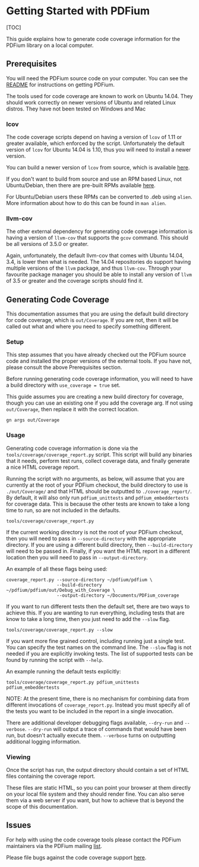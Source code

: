 # Getting Started with PDFium

[TOC]

This guide explains how to generate code coverage information for the PDFium
library on a local computer.

## Prerequisites

You will need the PDFium source code on your computer. You can see the
[README](/README.md) for instructions on getting PDFium.

The tools used for code coverage are known to work on Ubuntu 14.04. They should
work correctly on newer versions of Ubuntu and related Linux distros. They have
not been tested on Windows and Mac

### lcov

The code coverage scripts depend on having a version of `lcov` of 1.11 or
greater available, which enforced by the script. Unfortunately the default
version of `lcov` for Ubuntu 14.04 is 1.10, thus you will need to install a
newer version.

You can build a newer version of `lcov` from source, which is
available [here](http://ltp.sourceforge.net/coverage/lcov.php).

If you don't want to build from source and use an RPM based Linux, not
Ubuntu/Debian, then there are pre-built RPMs
available [here](http://downloads.sourceforge.net/ltp/lcov-1.13-1.noarch.rpm).

For Ubuntu/Debian users these RPMs can be converted to .deb using `alien`. More
information about how to do this can be found in `man alien`.

### llvm-cov

The other external dependency for generating code coverage information is having
a version of `llvm-cov` that supports the `gcov` command. This should be all
versions of 3.5.0 or greater.

Again, unfortunately, the default llvm-cov that comes with Ubuntu 14.04, 3.4, is
lower then what is needed. The 14.04 repositories do support having multiple
versions of the `llvm` package, and thus `llvm-cov`. Through your favourite
package manager you should be able to install any version of `llvm` of 3.5 or
greater and the coverage scripts should find it.

## Generating Code Coverage

This documentation assumes that you are using the default build directory for
code coverage, which is `out/Coverage`. If you are not, then it will be called
out what and where you need to specify something different.

### Setup

This step assumes that you have already checked out the PDFium source code and
installed the proper versions of the external tools. If you have not, please
consult the above Prerequisites section.

Before running generating code coverage information, you will need to have a
build directory with `use_coverage = true` set.

This guide assumes you are creating a new build directory for coverage, though
you can use an existing one if you add the coverage arg. If not using
`out/Coverage`, then replace it with the correct location.

```shell
gn args out/Coverage
```

### Usage

Generating code coverage information is done via the
`tools/coverage/coverage_report.py` script. This script will build any binaries
that it needs, perform test runs, collect coverage data, and finally generate a
nice HTML coverage report.

Running the script with no arguments, as below, will assume that you are
currently at the root of your PDFium checkout, the build directory to use is
`./out/Coverage/` and that HTML should be outputted to `./coverage_report/`. By
default, it will also only run `pdfium_unittests` and `pdfium_embeddertests` for
coverage data. This is because the other tests are known to take a long time to
run, so are not included in the defaults.

```shell
tools/coverage/coverage_report.py
```

If the current working directory is not the root of your PDFium checkout, then
you will need to pass in `--source-directory` with the appropriate directory. If
you are using a different build directory, then `--build-directory` will need to
be passed in. Finally, if you want the HTML report in a different location then
you will need to pass in `--output-directory`.

An example of all these flags being used:

```shell
coverage_report.py --source-directory ~/pdfium/pdfium \
                   --build-directory ~/pdfium/pdfium/out/Debug_with_Coverage \
                   --output-directory ~/Documents/PDFium_coverage
```

If you want to run different tests then the default set, there are two ways to
achieve this. If you are wanting to run everything, including tests that are
know to take a long time, then you just need to add the `--slow` flag.

```shell
tools/coverage/coverage_report.py --slow
```

If you want more fine grained control, including running just a single test. You
can specify the test names on the command line. The `--slow` flag is not needed
if you are explicitly invoking tests. The list of supported tests can be found
by running the script with `--help`.

An example running the default tests explicitly:

```shell
tools/coverage/coverage_report.py pdfium_unittests pdfium_embeddertests
```

NOTE:
At the present time, there is no mechanism for combining data from different
invocations of `coverage_report.py`. Instead you must specify all of the tests
you want to be included in the report in a single invocation.

There are additional developer debugging flags available, `--dry-run` and
`--verbose`. `--dry-run` will output a trace of commands that would have been
run, but doesn't actually execute them. `--verbose` turns on outputting
additional logging information.

### Viewing

Once the script has run, the output directory should contain a set of HTML files
containing the coverage report.

These files are static HTML, so you can point your browser at them directly on
your local file system and they should render fine. You can also serve them via a
web server if you want, but how to achieve that is beyond the scope of this
documentation.

## Issues

For help with using the code coverage tools please contact the PDFium
maintainers via the PDFium
mailing [list](https://groups.google.com/forum/#!forum/pdfium).

Please file bugs against the code coverage
support [here](https://bugs.chromium.org/p/pdfium/issues/list).
